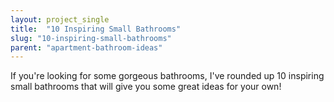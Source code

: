 ```yaml
---
layout: project_single
title:  "10 Inspiring Small Bathrooms"
slug: "10-inspiring-small-bathrooms"
parent: "apartment-bathroom-ideas"
---
```

If you're looking for some gorgeous bathrooms, I've rounded up 10 inspiring small bathrooms that will give you some great ideas for your own!